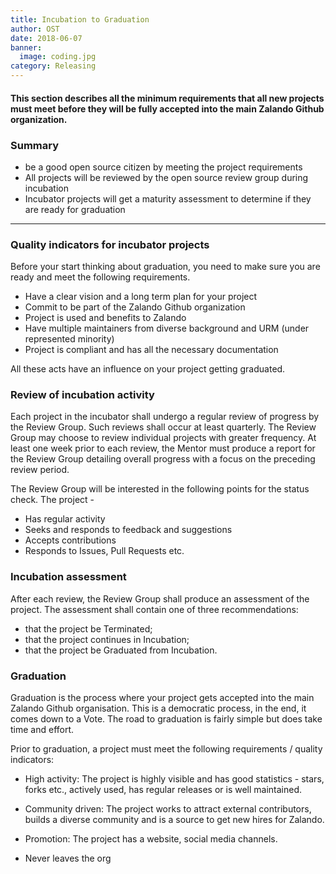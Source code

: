 ```yaml
---
title: Incubation to Graduation
author: OST
date: 2018-06-07
banner:
  image: coding.jpg
category: Releasing
---
```


#### This section describes all the minimum requirements that all new projects must meet before they will be fully accepted into the main Zalando Github organization.

### Summary

- be a good open source citizen by meeting the project requirements
- All projects will be reviewed by the open source review group during incubation
- Incubator projects will get a maturity assessment to determine if they are ready for graduation

---

### Quality indicators for incubator projects

Before your start thinking about graduation, you need to make sure you are ready and meet the following requirements.

- Have a clear vision and a long term plan for your project
- Commit to be part of the Zalando Github organization
- Project is used and benefits to Zalando
- Have multiple maintainers from diverse background and URM (under represented minority)
- Project is compliant and has all the necessary documentation

All these acts have an influence on your project getting graduated.

### Review of incubation activity

Each project in the incubator shall undergo a regular review of progress by the Review Group. Such reviews shall occur at least quarterly. The Review Group may choose to review individual projects with greater frequency. At least one week prior to each review, the Mentor must produce a report for the Review Group detailing overall progress with a focus on the preceding review period.

The Review Group will be interested in the following points for the status check. The project -

- Has regular activity
- Seeks and responds to feedback and suggestions
- Accepts contributions
- Responds to Issues, Pull Requests etc.

### Incubation assessment

After each review, the Review Group shall produce an assessment of the project. The assessment shall contain one of three recommendations:

- that the project be Terminated;
- that the project continues in Incubation;
- that the project be Graduated from Incubation.

### Graduation

Graduation is the process where your project gets accepted into the main Zalando Github organisation. This is a democratic process, in the end, it comes down to a Vote. The road to graduation is fairly simple but does take time and effort.

Prior to graduation, a project must meet the following requirements / quality indicators:

- High activity: The project is highly visible and has good statistics - stars, forks etc., actively used, has regular releases or is well maintained.

- Community driven: The project works to attract external contributors, builds a diverse community and is a source to get new hires for Zalando.

- Promotion: The project has a website, social media channels.

- Never leaves the org
